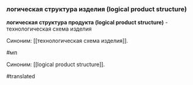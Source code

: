 ### логическая структура изделия (logical product structure)

**логическая структура продукта (logical product structure)** - технологическая схема изделия

Синоним: [[технологическая схема изделия]].

#мп

Синоним: [[logical product structure]].

#translated
